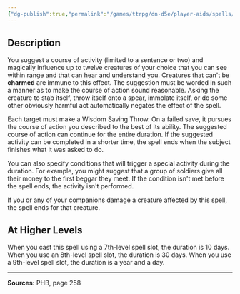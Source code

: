 ```yaml
---
{"dg-publish":true,"permalink":"/games/ttrpg/dn-d5e/player-aids/spells/level-6/mass-suggestion/","tags":["ttrpg/dnd/5e","verbal","material","spell"],"noteIcon":""}
---
```



## Description
You suggest a course of activity (limited to a sentence or two) and magically influence up to twelve creatures of your choice that you can see within range and that can hear and understand you.
Creatures that can't be **charmed** are immune to this effect.
The suggestion must be worded in such a manner as to make the course of action sound reasonable.
Asking the creature to stab itself, throw itself onto a spear, immolate itself, or do some other obviously harmful act automatically negates the effect of the spell.

Each target must make a Wisdom Saving Throw.
On a failed save, it pursues the course of action you described to the best of its ability.
The suggested course of action can continue for the entire duration.
If the suggested activity can be completed in a shorter time, the spell ends when the subject finishes what it was asked to do.

You can also specify conditions that will trigger a special activity during the duration.
For example, you might suggest that a group of soldiers give all their money to the first beggar they meet.
If the condition isn't met before the spell ends, the activity isn't performed.

If you or any of your companions damage a creature affected by this spell, the spell ends for that creature.

## At Higher Levels
When you cast this spell using a 7th-level spell slot, the duration is 10 days.
When you use an 8th-level spell slot, the duration is 30 days.
When you use a 9th-level spell slot, the duration is a year and a day.

---

**Sources:** PHB, page 258
